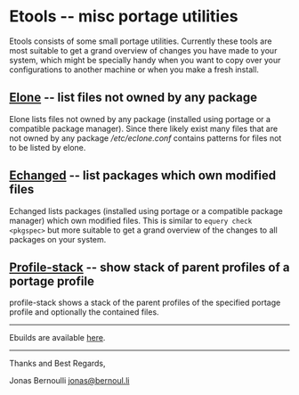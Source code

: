 Etools -- misc portage utilities
================================

Etools consists of some small portage utilities.  Currently these tools
are most suitable to get a grand overview of changes you have made to
your system, which might be specially handy when you want to copy over
your configurations to another machine or when you make a fresh install.

[Elone](https://github.com/tarsius/etools/blob/master/man/elone.1.md) -- list files not owned by any package
--------------------------------------------

Elone lists files not owned by any package (installed using portage or a
compatible package manager).  Since there likely exist many files that are
not owned by any package */etc/eclone.conf* contains patterns for files
not to be listed by elone.

[Echanged](https://github.com/tarsius/etools/blob/master/man/echanged.1.md) -- list packages which own modified files
--------------------------------------------------

Echanged lists packages (installed using portage or a compatible package
manager) which own modified files.  This is similar to `equery check <pkgspec>`
but more suitable to get a grand overview of the changes to all packages on
your system.

[Profile-stack](https://github.com/tarsius/etools/blob/master/man/profile-stack.1.md) -- show stack of parent profiles of a portage profile
--------------------------------------------------

profile-stack shows a stack of the parent profiles of the specified
portage profile and optionally the contained files.

---

Ebuilds are available [here](https://github.com/tarsius/tarsius-tree/blob/master/app-portage/etools/).

---

Thanks and Best Regards,
 
Jonas Bernoulli <jonas@bernoul.li>

